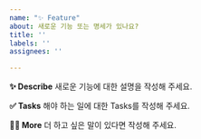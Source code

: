 ```yaml
---
name: "✨ Feature"
about: 새로운 기능 또는 명세가 있나요?
title: ''
labels: ''
assignees: ''

---
```


**✨ Describe**
새로운 기능에 대한 설명을 작성해 주세요.

**✅ Tasks**
해야 하는 일에 대한 Tasks를 작성해 주세요.

**🙋🏻 More**
더 하고 싶은 말이 있다면 작성해 주세요.
